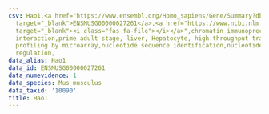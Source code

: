 ```yaml
---
csv: Hao1,<a href="https://www.ensembl.org/Homo_sapiens/Gene/Summary?db=core;g=ENSMUSG00000027261"
  target="_blank">ENSMUSG00000027261</a>,<a href="https://www.ncbi.nlm.nih.gov/pubmed/23834426"
  target="_blank"><i class="fas fa-file"></i></a>",chromatin immunoprecipitation assay,direct
  interaction,prime adult stage, liver, Hepatocyte, high throughput transcription
  profiling by microarray,nucleotide sequence identification,nucleotide sequence identification,transcriptional
  regulation,
data_alias: Hao1
data_id: ENSMUSG00000027261
data_numevidence: 1
data_species: Mus musculus
data_taxid: '10090'
title: Hao1
---
```

